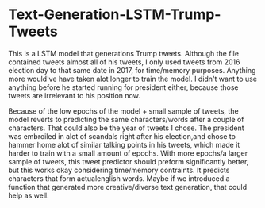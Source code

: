 # Text-Generation-LSTM-Trump-Tweets

This is a LSTM model that generations Trump tweets. Although the file contained tweets almost all of his tweets, I only used tweets from 2016 election day to that same date in 2017, for time/memory purposes. Anything more would've have taken alot longer to train the model. I didn't want to use anything before he started running for president either, because those tweets are irrelevant to his position now. 

Because of the low epochs of the model + small sample of tweets, the model reverts to predicting the same characters/words after a couple of characters. That could also be the year of tweets I chose. The president was embroiled in alot of scandals right after his election,and chose to hammer home alot of similar talking points in his tweets, which made it harder to train
with a small amount of epochs. With more epochs/a larger sample of tweets, this tweet predictor should preform significantly better, but this works okay considering time/memory contraints. It predicts characters that form actualenglish words. Maybe if we introduced a function that generated more creative/diverse text generation, that could help as well. 

